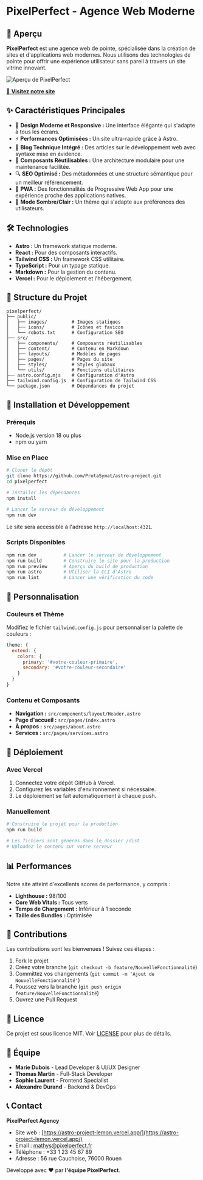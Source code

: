 # PixelPerfect - Agence Web Moderne

## 🚀 Aperçu

**PixelPerfect** est une agence web de pointe, spécialisée dans la création de sites et d'applications web modernes. Nous utilisons des technologies de pointe pour offrir une expérience utilisateur sans pareil à travers un site vitrine innovant.

![Aperçu de PixelPerfect](https://astro-project-lemon.vercel.app/images/preview.webp)

[🔗 **Visitez notre site**](https://astro-project-lemon.vercel.app/)

## ✨ Caractéristiques Principales

- 🎨 **Design Moderne et Responsive :** Une interface élégante qui s'adapte à tous les écrans.
- ⚡ **Performances Optimisées :** Un site ultra-rapide grâce à Astro.
- 📝 **Blog Technique Intégré :** Des articles sur le développement web avec syntaxe mise en évidence.
- 🧩 **Composants Réutilisables :** Une architecture modulaire pour une maintenance facilitée.
- 🔍 **SEO Optimisé :** Des métadonnées et une structure sémantique pour un meilleur référencement.
- 📱 **PWA :** Des fonctionnalités de Progressive Web App pour une expérience proche des applications natives.
- 🌙 **Mode Sombre/Clair :** Un thème qui s'adapte aux préférences des utilisateurs.

## 🛠️ Technologies

- **Astro :** Un framework statique moderne.
- **React :** Pour des composants interactifs.
- **Tailwind CSS :** Un framework CSS utilitaire.
- **TypeScript :** Pour un typage statique.
- **Markdown :** Pour la gestion du contenu.
- **Vercel :** Pour le déploiement et l'hébergement.

## 📁 Structure du Projet

```
pixelperfect/
├── public/
│   ├── images/         # Images statiques
│   ├── icons/          # Icônes et favicon
│   └── robots.txt      # Configuration SEO
├── src/
│   ├── components/     # Composants réutilisables
│   ├── content/        # Contenu en Markdown
│   ├── layouts/        # Modèles de pages
│   ├── pages/          # Pages du site
│   ├── styles/         # Styles globaux
│   └── utils/          # Fonctions utilitaires
├── astro.config.mjs    # Configuration d'Astro
├── tailwind.config.js  # Configuration de Tailwind CSS
└── package.json        # Dépendances du projet
```

## 🚀 Installation et Développement

### Prérequis

- Node.js version 18 ou plus
- npm ou yarn

### Mise en Place

```bash
# Cloner le dépôt
git clone https://github.com/ProtaSymat/astro-project.git
cd pixelperfect

# Installer les dépendances
npm install

# Lancer le serveur de développement
npm run dev
```
Le site sera accessible à l'adresse `http://localhost:4321`.

### Scripts Disponibles

```bash
npm run dev          # Lancer le serveur de développement
npm run build        # Construire le site pour la production
npm run preview      # Aperçu du build de production
npm run astro        # Utiliser la CLI d'Astro
npm run lint         # Lancer une vérification du code
```

## 🎨 Personnalisation

### Couleurs et Thème

Modifiez le fichier `tailwind.config.js` pour personnaliser la palette de couleurs :

```javascript
theme: {
  extend: {
    colors: {
      primary: '#votre-couleur-primaire',
      secondary: '#votre-couleur-secondaire'
    }
  }
}
```

### Contenu et Composants

- **Navigation :** `src/components/layout/Header.astro`
- **Page d'accueil :** `src/pages/index.astro`
- **À propos :** `src/pages/about.astro`
- **Services :** `src/pages/services.astro`

## 🚀 Déploiement

### Avec Vercel

1. Connectez votre dépôt GitHub à Vercel.
2. Configurez les variables d'environnement si nécessaire.
3. Le déploiement se fait automatiquement à chaque push.

### Manuellement

```bash
# Construire le projet pour la production
npm run build

# Les fichiers sont générés dans le dossier /dist
# Uploadez le contenu sur votre serveur
```

## 📊 Performances

Notre site atteint d'excellents scores de performance, y compris :

- **Lighthouse :** 98/100
- **Core Web Vitals :** Tous verts
- **Temps de Chargement :** Inférieur à 1 seconde
- **Taille des Bundles :** Optimisée

## 🤝 Contributions

Les contributions sont les bienvenues ! Suivez ces étapes :

1. Fork le projet
2. Créez votre branche (`git checkout -b feature/NouvelleFonctionnalité`)
3. Committez vos changements (`git commit -m 'Ajout de NouvelleFonctionnalité'`)
4. Poussez vers la branche (`git push origin feature/NouvelleFonctionnalité`)
5. Ouvrez une Pull Request

## 📄 Licence

Ce projet est sous licence MIT. Voir [LICENSE](LICENSE) pour plus de détails.

## 👥 Équipe

- **Marie Dubois** - Lead Developer & UI/UX Designer
- **Thomas Martin** - Full-Stack Developer
- **Sophie Laurent** - Frontend Specialist
- **Alexandre Durand** - Backend & DevOps

## 📞 Contact

**PixelPerfect Agency**

- Site web : [https://astro-project-lemon.vercel.app/](https://astro-project-lemon.vercel.app/)
- Email : [mathys@pixelperfect.fr](mailto:mathys@pixelperfect.fr)
- Téléphone : +33 1 23 45 67 89
- Adresse : 56 rue Cauchoise, 76000 Rouen

Développé avec ❤️ par **l'équipe PixelPerfect**.